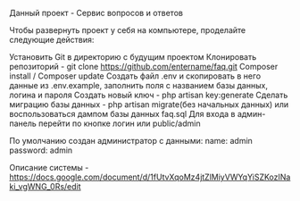 Данный проект - Сервис вопросов и ответов

Чтобы развернуть проект у себя на компьютере, проделайте следующие действия:

Установить Git в директорию с будущим проектом
Клонировать репозиторий - git clone https://github.com/entername/faq.git
Composer install / Composer update
Создать файл .env и скопировать в него данные из .env.example, заполнить поля с названием базы данных, логина и пароля
Создать новый ключ - php artisan key:generate
Сделать миграцию базы данных - php artisan migrate(без начальных данных) или воспользоваться дампом базы данных faq.sql
Для входа в админ-панель перейти по кнопке логин или public/admin

По умолчанию создан администратор с данными: name: admin password: admin

Описание системы - https://docs.google.com/document/d/1fUtvXqoMz4jtZlMiyVWYqYiSZKozINaki_vgWNG_0Rs/edit